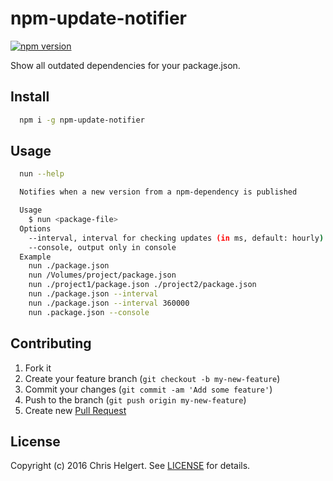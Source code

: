 # npm-update-notifier

[![npm version](https://badge.fury.io/js/npm-update-notifier.svg)](https://badge.fury.io/js/npm-update-notifier)

Show all outdated dependencies for your package.json.

## Install

```bash
  npm i -g npm-update-notifier
```

## Usage

```bash
  nun --help

  Notifies when a new version from a npm-dependency is published

  Usage
    $ nun <package-file>
  Options
    --interval, interval for checking updates (in ms, default: hourly)
    --console, output only in console
  Example
    nun ./package.json
    nun /Volumes/project/package.json
    nun ./project1/package.json ./project2/package.json
    nun ./package.json --interval
    nun ./package.json --interval 360000
    nun .package.json --console
```

## Contributing

1. Fork it
2. Create your feature branch (`git checkout -b my-new-feature`)
3. Commit your changes (`git commit -am 'Add some feature'`)
4. Push to the branch (`git push origin my-new-feature`)
5. Create new [Pull Request](../../pull/new/master)

## License

Copyright (c) 2016 Chris Helgert. See [LICENSE](./LICENSE) for details.
